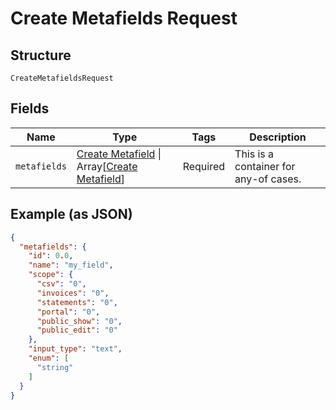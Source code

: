 
# Create Metafields Request

## Structure

`CreateMetafieldsRequest`

## Fields

| Name | Type | Tags | Description |
|  --- | --- | --- | --- |
| `metafields` | [Create Metafield](../../doc/models/create-metafield.md) \| Array[[Create Metafield](../../doc/models/create-metafield.md)] | Required | This is a container for any-of cases. |

## Example (as JSON)

```json
{
  "metafields": {
    "id": 0.0,
    "name": "my_field",
    "scope": {
      "csv": "0",
      "invoices": "0",
      "statements": "0",
      "portal": "0",
      "public_show": "0",
      "public_edit": "0"
    },
    "input_type": "text",
    "enum": [
      "string"
    ]
  }
}
```

